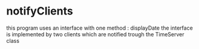 # notifyClients

this program uses an interface with one method : displayDate
the interface is implemented by two clients which are notified trough the TimeServer class

